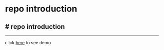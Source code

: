 # repo introduction

## # repo introduction

---

click [here](https://soheil04dev.github.io/profile-card/) to see demo
